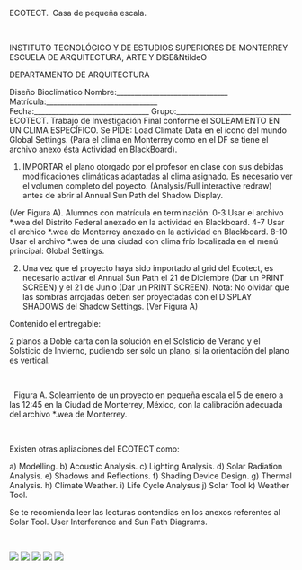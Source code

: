 

ECOTECT.  Casa de pequeña escala.




 

 INSTITUTO TECNOLÓGICO Y DE ESTUDIOS SUPERIORES DE MONTERREY 
ESCUELA DE ARQUITECTURA, ARTE Y DISE&NtildeO 

DEPARTAMENTO DE ARQUITECTURA

Diseño Bioclimático
Nombre:_______________________________ 
Matrícula:_______________________________ 
Fecha:________________________________ 
Grupo:________________________________ 
 ECOTECT. Trabajo de Investigación Final conforme el SOLEAMIENTO EN UN CLIMA ESPECÍFICO.
Se PIDE: 
Load Climate Data en el ícono del mundo Global Settings. (Para el clima en Monterrey como en el DF se tiene el archivo anexo ésta Actividad en BlackBoard).


1. IMPORTAR el plano otorgado por el profesor en clase con sus debidas modificaciones climáticas adaptadas al clima asignado. Es necesario ver el volumen completo del poyecto. 
(Analysis/Full interactive redraw) antes de abrir al Annual Sun Path del Shadow Display.

(Ver Figura A). 
Alumnos con matrícula en terminación: 
0-3 Usar el archivo *.wea del Distrito Federal anexado en la actividad en Blackboard.
4-7 Usar el archico *.wea de Monterrey anexado en la actividad en Blackboard.
8-10 Usar el archivo *.wea de una ciudad con clima frío localizada en el menú principal: Global Settings.

2. Una vez que el proyecto haya sido importado al grid del Ecotect, es necesario activar el Annual Sun Path el 21 de Diciembre (Dar un PRINT SCREEN) y el 21 de Junio (Dar un PRINT SCREEN). 
 Nota: No olvidar que las sombras arrojadas deben ser proyectadas con el DISPLAY SHADOWS del Shadow Settings. (Ver Figura A)


Contenido el entregable:

2 planos a Doble carta con la solución en el Solsticio de Verano y el Solsticio de Invierno, pudiendo ser sólo un plano, si la orientación del plano es vertical. 



 
 

 
 Figura A. Soleamiento de un proyecto en pequeña escala el 5 de enero a las 12:45 en la Ciudad de Monterrey, México, con la calibración adecuada del archivo *.wea de Monterrey.
  

 

Existen otras apliaciones del ECOTECT como: 

a) Modelling.
b) Acoustic Analysis.
c) Lighting Analysis.
d) Solar Radiation Analysis.
e) Shadows and Reflections.
f) Shading Device Design.
g) Thermal Analysis.
h) Climate Weather.
i) Life Cycle Analysus 
j) Solar Tool
k) Weather Tool.


Se te recomienda leer las lecturas contendias en los anexos referentes al Solar Tool. User Interference and Sun Path Diagrams. 


 


![](./content/8/M8.67/Ecotect.10.jpg)
![](./content/8/M8.67/flechaderecha.gif)
![](./content/8/M8.67/flechaderecha.gif)
![](./content/8/M8.67/flechaderecha.gif)
![](./content/8/M8.67/Ecotect.FINAL.jpg)
